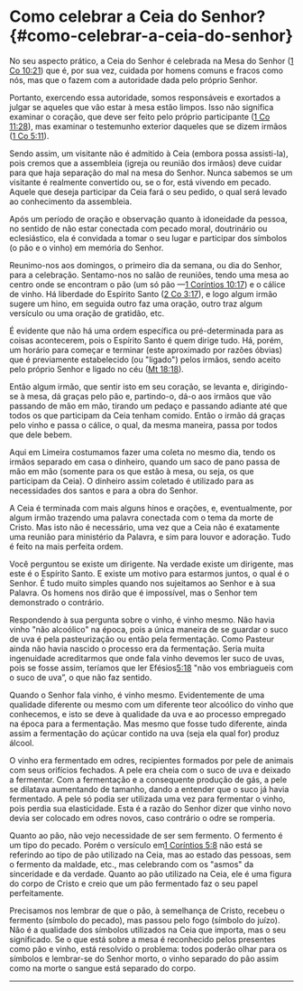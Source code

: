 # Como celebrar a Ceia do Senhor? {#como-celebrar-a-ceia-do-senhor}

No seu aspecto prático, a Ceia do Senhor é celebrada na Mesa do Senhor ([1 Co 10:21](http://bibliaonline.com.br/acf/1co/10/21)) que é, por sua vez, cuidada por homens comuns e fracos como nós, mas que o fazem com a autoridade dada pelo próprio Senhor.

Portanto, exercendo essa autoridade, somos responsáveis e exortados a julgar se aqueles que vão estar à mesa estão limpos. Isso não significa examinar o coração, que deve ser feito pelo próprio participante ([1 Co 11:28](http://bibliaonline.com.br/acf/1co/11/28)), mas examinar o testemunho exterior daqueles que se dizem irmãos ([1 Co 5:11](http://bibliaonline.com.br/acf/1co/5/11)).

Sendo assim, um visitante não é admitido à Ceia (embora possa assisti-la), pois cremos que a assembleia (igreja ou reunião dos irmãos) deve cuidar para que haja separação do mal na mesa do Senhor. Nunca sabemos se um visitante é realmente convertido ou, se o for, está vivendo em pecado. Aquele que deseja participar da Ceia fará o seu pedido, o qual será levado ao conhecimento da assembleia.

Após um período de oração e observação quanto à idoneidade da pessoa, no sentido de não estar conectada com pecado moral, doutrinário ou eclesiástico, ela é convidada a tomar o seu lugar e participar dos símbolos (o pão e o vinho) em memória do Senhor.

Reunimo-nos aos domingos, o primeiro dia da semana, ou dia do Senhor, para a celebração. Sentamo-nos no salão de reuniões, tendo uma mesa ao centro onde se encontram o pão (um só pão —[1 Coríntios 10:17](http://bibliaonline.com.br/acf/1co/10/17)) e o cálice de vinho. Há liberdade do Espírito Santo ([2 Co 3:17](http://bibliaonline.com.br/acf/2co/3/17)), e logo algum irmão sugere um hino, em seguida outro faz uma oração, outro traz algum versículo ou uma oração de gratidão, etc.

É evidente que não há uma ordem específica ou pré-determinada para as coisas acontecerem, pois o Espírito Santo é quem dirige tudo. Há, porém, um horário para começar e terminar (este aproximado por razões óbvias) que é previamente estabelecido (ou &quot;ligado&quot;) pelos irmãos, sendo aceito pelo próprio Senhor e ligado no céu ([Mt 18:18](http://bibliaonline.com.br/acf/mt/18/18)).

Então algum irmão, que sentir isto em seu coração, se levanta e, dirigindo-se à mesa, dá graças pelo pão e, partindo-o, dá-o aos irmãos que vão passando de mão em mão, tirando um pedaço e passando adiante até que todos os que participam da Ceia tenham comido. Então o irmão dá graças pelo vinho e passa o cálice, o qual, da mesma maneira, passa por todos que dele bebem.

Aqui em Limeira costumamos fazer uma coleta no mesmo dia, tendo os irmãos separado em casa o dinheiro, quando um saco de pano passa de mão em mão (somente para os que estão à mesa, ou seja, os que participam da Ceia). O dinheiro assim coletado é utilizado para as necessidades dos santos e para a obra do Senhor.

A Ceia é terminada com mais alguns hinos e orações, e, eventualmente, por algum irmão trazendo uma palavra conectada com o tema da morte de Cristo. Mas isto não é necessário, uma vez que a Ceia não é exatamente uma reunião para ministério da Palavra, e sim para louvor e adoração. Tudo é feito na mais perfeita ordem.

Você perguntou se existe um dirigente. Na verdade existe um dirigente, mas este é o Espírito Santo. E existe um motivo para estarmos juntos, o qual é o Senhor. É tudo muito simples quando nos sujeitamos ao Senhor e à sua Palavra. Os homens nos dirão que é impossível, mas o Senhor tem demonstrado o contrário.

Respondendo à sua pergunta sobre o vinho, é vinho mesmo. Não havia vinho &quot;não alcoólico&quot; na época, pois a única maneira de se guardar o suco de uva é pela pasteurização ou então pela fermentação. Como Pasteur ainda não havia nascido o processo era da fermentação. Seria muita ingenuidade acreditarmos que onde fala vinho devemos ler suco de uvas, pois se fosse assim, teríamos que ler Efésios[5:18](http://bibliaonline.com.br/acf/ef/5/18) &quot;não vos embriagueis com o suco de uva”, o que não faz sentido.

Quando o Senhor fala vinho, é vinho mesmo. Evidentemente de uma qualidade diferente ou mesmo com um diferente teor alcoólico do vinho que conhecemos, e isto se deve à qualidade da uva e ao processo empregado na época para a fermentação. Mas mesmo que fosse tudo diferente, ainda assim a fermentação do açúcar contido na uva (seja ela qual for) produz álcool.

O vinho era fermentado em odres, recipientes formados por pele de animais com seus orifícios fechados. A pele era cheia com o suco de uva e deixado a fermentar. Com a fermentação e a consequente produção de gás, a pele se dilatava aumentando de tamanho, dando a entender que o suco já havia fermentado. A pele só podia ser utilizada uma vez para fermentar o vinho, pois perdia sua elasticidade. Esta é a razão do Senhor dizer que vinho novo devia ser colocado em odres novos, caso contrário o odre se romperia.

Quanto ao pão, não vejo necessidade de ser sem fermento. O fermento é um tipo do pecado. Porém o versículo em[1 Coríntios 5:8](http://bibliaonline.com.br/acf/1co/5/8) não está se referindo ao tipo de pão utilizado na Ceia, mas ao estado das pessoas, sem o fermento da maldade, etc., mas celebrando com os &quot;asmos&quot; da sinceridade e da verdade. Quanto ao pão utilizado na Ceia, ele é uma figura do corpo de Cristo e creio que um pão fermentado faz o seu papel perfeitamente.

Precisamos nos lembrar de que o pão, à semelhança de Cristo, recebeu o fermento (símbolo do pecado), mas passou pelo fogo (símbolo do juízo). Não é a qualidade dos símbolos utilizados na Ceia que importa, mas o seu significado. Se o que está sobre a mesa é reconhecido pelos presentes como pão e vinho, está resolvido o problema: todos poderão olhar para os símbolos e lembrar-se do Senhor morto, o vinho separado do pão assim como na morte o sangue está separado do corpo.

*****